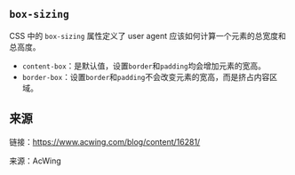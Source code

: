 ## `box-sizing`
CSS 中的 `box-sizing` 属性定义了 user agent 应该如何计算一个元素的总宽度和总高度。

+   `content-box`：是默认值，设置`border`和`padding`均会增加元素的宽高。
+   `border-box`：设置`border`和`padding`不会改变元素的宽高，而是挤占内容区域。

## 来源
链接：<a href="https://www.acwing.com/blog/content/16281/">https://www.acwing.com/blog/content/16281/</a>

来源：AcWing
